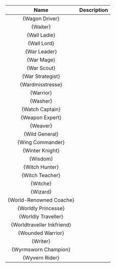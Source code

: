 | **Name** | **Description** |
|:--------:|:-----------|
| {Wagon Driver} | |
| {Waiter} | |
| {Wall Ladie} | |
| {Wall Lord} | |
| {War Leader} | |
| {War Mage} | |
| {War Scout} | |
| {War Strategist} | |
| {Wardmisstresse} | |
| {Warrior} | |
| {Washer} | |
| {Watch Captain} | |
| {Weapon Expert} | |
| {Weaver} | |
| {Wild General} | |
| {Wing Commander} | |
| {Winter Knight} | |
| {Wisdom} | |
| {Witch Hunter} | |
| {Witch Teacher} | |
| {Witche} | |
| {Wizard} | |
| {World-Renowned Coache} | |
| {Worldly Princesse} | |
| {Worldly Traveller} | |
| {Worldtraveller Inkfriend} | |
| {Wounded Warrior} | |
| {Writer} | |
| {Wyrmsworn Champion} | |
| {Wyvern Rider} | |
